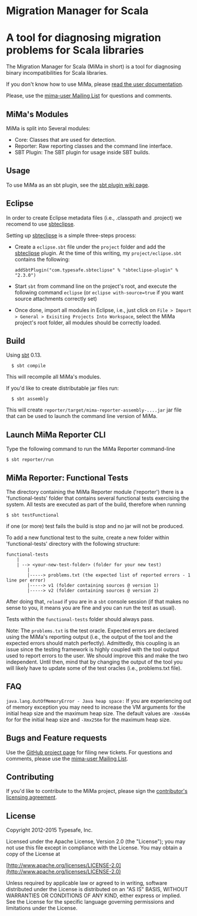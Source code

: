 Migration Manager for Scala
==============

A tool for diagnosing migration problems for Scala libraries
============================================================

The Migration Manager for Scala (MiMa in short) is a tool for diagnosing binary incompatibilities for Scala libraries.

If you don't know how to use MiMa, please [read the user documentation](https://github.com/typesafehub/migration-manager/wiki).

Please, use the [mima-user Mailing List][mima-user-ml] for questions and comments.

MiMa's Modules
-------

MiMa is split into Several modules:

- Core: Classes that are used for detection.
- Reporter:  Raw reporting classes and the command line interface.
- SBT Plugin:  The SBT plugin for usage inside SBT builds.

Usage
-----

To use MiMa as an sbt plugin, see the [sbt plugin wiki page](https://github.com/typesafehub/migration-manager/wiki/Sbt-plugin).

Eclipse
-------

In order to create Eclipse metadata files (i.e., .classpath and .project) we recomend to use [sbteclipse][sbteclipse].

Setting up [sbteclipse][sbteclipse] is a simple three-steps process:

* Create a ``eclipse.sbt`` file under the ``project`` folder and add the [sbteclipse][sbteclipse] plugin.
At the time of this writing, my ``project/eclipse.sbt`` contains the following:

	``addSbtPlugin("com.typesafe.sbteclipse" % "sbteclipse-plugin" % "2.3.0")``

* Start ``sbt`` from command line on the project's root, and execute the following command ``eclipse`` (or ``eclipse with-source=true`` if you want source attachments correctly set)

* Once done, import all modules in Eclipse, i.e., just click on `File > Import > General > Exisiting Projects Into Workspace`, select the MiMa project's root folder, all modules should be correctly loaded.


[sbteclipse]: https://github.com/typesafehub/sbteclipse/

Build
-------

Using [sbt][sbt] 0.13.

      $ sbt compile

[sbt]: http://www.scala-sbt.org/

This will recompile all MiMa's modules.

If you'd like to create distributable jar files run:

      $ sbt assembly

This will create `reporter/target/mima-reporter-assembly-....jar` jar file that can be used to launch the command line version of MiMa.


Launch MiMa Reporter CLI
-------
Type the following command to run the MiMa Reporter command-line

	$ sbt reporter/run

MiMa Reporter: Functional Tests
-------

The directory containing the MiMa Reporter module ('reporter') there is a 'functional-tests' folder that contains several functional tests exercising the system. All tests are executed as part of the build, therefore when running

	$ sbt testFunctional

if one (or more) test fails the build is stop and no jar will not be produced.

To add a new functional test to the suite, create a new folder within 'functional-tests' directory with the following structure:

	functional-tests
	    |
	    | --> <your-new-test-folder> (folder for your new test)
			|
			|-----> problems.txt (the expected list of reported errors - 1 line per error)
			|-----> v1 (folder containing sources @ version 1)
			|-----> v2 (folder containing sources @ version 2)

After doing that, `reload` if you are in a `sbt` console session (if that makes no sense to you, it means you are fine and you can run the test as usual).

Tests within the `functional-tests` folder should always pass.

Note: The `problems.txt` is the test oracle. Expected errors are declared using the MiMa's reporting output (i.e., the output of the tool and the expected errors should match perfectly). Admittedly, this coupling is an issue since the testing framework is highly coupled with the tool output used to report errors to the user. We should improve this and make the two independent. Until then, mind that by changing the output of the tool you will likely have to update some of the test oracles (i.e., problems.txt file).

FAQ
-------

`java.lang.OutOfMemoryError - Java heap space:` If you are experiencing out of memory exception you may need to increase the VM arguments for the initial heap size and the maximum heap size. The default values are `-Xms64m` for for the initial heap size and `-Xmx256m` for the maximum heap size.

Bugs and Feature requests
-------

Use the [GitHub project page][mima-github] for filing new tickets. For questions and comments, please use the [mima-user Mailing List][mima-user-ml].

[mima-github]: https://github.com/typesafehub/migration-manager/issues


Contributing
------------
If you'd like to contribute to the MiMa project, please sign the [contributor's licensing agreement](http://www.typesafe.com/contribute/cla).

License
-------
Copyright 2012-2015 Typesafe, Inc.

Licensed under the Apache License, Version 2.0 (the "License");
you may not use this file except in compliance with the License.
You may obtain a copy of the License at

   [http://www.apache.org/licenses/LICENSE-2.0](http://www.apache.org/licenses/LICENSE-2.0)

Unless required by applicable law or agreed to in writing, software
distributed under the License is distributed on an "AS IS" BASIS,
WITHOUT WARRANTIES OR CONDITIONS OF ANY KIND, either express or implied.
See the License for the specific language governing permissions and
limitations under the License.

[mima-user-ml]: https://groups.google.com/group/migration-manager-user/topics
